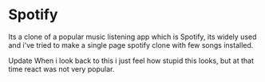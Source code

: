 # Spotify
Its a clone of a popular music listening app which is Spotify, its widely used and i've tried to make a single page spotify clone with few songs installed.

Update
When i look back to this i just feel how stupid this looks, but at that time react was not very popular.
